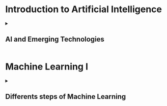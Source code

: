 # Introduction to Artificial Intelligence

<details markdown="1"><summary><h2>  AI and Emerging Technologies  </h2></summary>

## What are emerging technologies and how does AI play a role in ?

Emerging technologies are those that are currently developing or will be developed over the next few years, and they hold the potential to substantially alter the way we live and work. Some examples of emerging technologies include:

- **Artificial Intelligence (AI):** Systems that can simulate human intelligence to perform tasks such as visual perception, speech recognition, decision-making, and language translation.

- **Blockchain:** A decentralized ledger of all transactions across a network, used in cryptocurrencies like Bitcoin, and increasingly in other sectors for secure and transparent record-keeping.

- **Quantum Computing:** Computers that use quantum bits (qubits) to process information in ways classical computers cannot, potentially revolutionizing fields like cryptography and complex simulations.

- **5G Networks:** The fifth generation of mobile networks, promising faster speeds, lower latency, and the ability to connect more devices simultaneously.

- **Biotechnology:** Innovations in biological processes, such as gene editing technologies like CRISPR, which have significant implications for medicine and agriculture.

- **Internet of Things (IoT):** The interconnection of everyday devices to the internet, allowing them to send and receive data.

- **Augmented Reality (AR) & Virtual Reality (VR):** Technologies that create interactive experiences by superimposing digital information on the real world or creating entirely virtual environments.

Now we will take an example as Internet of things from the above list and expand on the role of AI played in expanding the functionality

### Explanation for Internet of Things
The Internet of Things (IoT) refers to the network of physical objects—“things”—that are embedded with sensors, software, and other technologies to connect and exchange data with other devices and systems over the internet. These "things" can range from everyday household items to sophisticated industrial tools. IoT is transforming various industries and aspects of daily life, offering innovative solutions and enhancing the way we interact with the world around us. As IoT continues to evolve, it will likely bring about even more profound changes and opportunities. Here's a detailed look at IoT as an emerging technology:

#### Key Components of IoT
- **Devices/Sensors:** These include any physical object that can be connected to the internet, such as smart home devices (e.g., thermostats, refrigerators, lights), wearable health monitors, and industrial machinery.

- **Connectivity:** IoT devices must connect to the internet to communicate with each other and with central systems. This connectivity can be achieved through various means, such as Wi-Fi, Bluetooth, cellular networks, and more.

- **Data Processing:** The data collected by IoT devices is processed and analyzed to provide meaningful insights. This can be done on the device itself (edge computing) or on centralized servers (cloud computing).

- **User Interface:** Users interact with IoT devices and receive information through user interfaces like mobile apps, web dashboards, or voice assistants.

#### Applications of IoT

- **Smart Homes:** IoT devices like smart thermostats, security systems, and appliances enhance convenience, energy efficiency, and security in homes.

- **Healthcare:** Wearable devices and remote monitoring systems collect health data, enabling continuous patient monitoring and personalized medical care.

- **Industrial IoT (IIoT):** Factories and industrial operations use IoT for predictive maintenance, monitoring equipment performance, and optimizing production processes.

- **Smart Cities:** IoT sensors and systems manage urban infrastructure, including traffic lights, waste management, and public transportation, to improve efficiency and quality of life.

- **Agriculture:** IoT devices monitor soil moisture, weather conditions, and crop health, helping farmers make data-driven decisions for better yields.

- **Automotive:** Connected cars use IoT for navigation, real-time traffic updates, and vehicle maintenance alerts.

#### Benefits of IoT

- **Efficiency:** IoT automates and optimizes processes, leading to increased efficiency and reduced costs.

- **Data Insights:** Continuous data collection provides valuable insights for decision-making and problem-solving.

- **Convenience:**  IoT devices enhance the user experience by providing seamless control and automation of various tasks.

- **Safety and Security:** IoT systems monitor environments and detect potential threats, enhancing safety and security.

- **Sustainability:** IoT helps optimize resource usage, reducing waste and promoting sustainability.

### Role of AI in Internet of Things 

Artificial Intelligence (AI) plays a crucial role in enhancing the capabilities and effectiveness of the Internet of Things (IoT). Here are several ways AI supports IoT:

**1. Data Analysis and Processing**
- Real-Time Analysis: IoT devices generate vast amounts of data continuously. AI processes this data in real-time, providing immediate insights and enabling prompt decision-making.

- Predictive Analytics: AI algorithms predict future trends and behaviors based on historical data. This is particularly useful for predictive maintenance in industrial settings, where AI can forecast equipment failures before they occur.

**2. Automation and Efficiency**
- Smart Automation: AI enables IoT devices to perform tasks autonomously. For example, smart home systems can adjust lighting, heating, and security settings based on user habits and preferences.

- Operational Efficiency: In industries, AI optimizes processes by identifying inefficiencies and suggesting improvements, leading to increased productivity and reduced operational costs.

**3. Enhanced Security**
- Anomaly Detection: AI identifies unusual patterns in IoT network traffic, detecting potential security threats and vulnerabilities before they can be exploited.

- Threat Mitigation: AI-driven security systems can automatically respond to detected threats, minimizing the risk of data breaches and ensuring the integrity of IoT networks.

**4. Personalized Experiences**
- User Personalization: AI analyzes user behavior and preferences to provide personalized experiences. For instance, wearable health devices use AI to tailor fitness and wellness recommendations based on individual data.

- Context-Aware Services: AI enables IoT devices to understand the context and environment, providing relevant and timely services to users. For example, smart refrigerators can suggest recipes based on the available ingredients and user preferences.

**5. Edge Computing**
- Local Data Processing: AI at the edge allows IoT devices to process data locally, reducing latency and the need for constant connectivity to centralized cloud servers. This is particularly beneficial for applications requiring real-time responses, such as autonomous vehicles.

- Resource Optimization: Edge AI optimizes the use of computational resources by processing only relevant data and sending important information to the cloud, conserving bandwidth and energy.

**6. Improved Decision-Making**
- Intelligent Decision-Making: AI provides IoT systems with the ability to make intelligent decisions without human intervention. For example, AI-powered agricultural IoT systems can decide when to water crops based on soil moisture data and weather forecasts.

- Adaptive Learning: AI algorithms continuously learn and adapt to new data, improving their performance over time. This ensures that IoT systems remain effective and relevant in changing environments.

### Types of AI used in IoT:
**1. Machine Learning (ML)**
Machine Learning algorithms enable IoT devices to learn from data and make predictions or decisions. For example, predictive maintenance systems use ML to forecast equipment failures based on historical data.

**2. Deep Learning**
Deep Learning, a subset of ML, involves neural networks with multiple layers. It's used in IoT for complex tasks such as image and speech recognition. For instance, smart security cameras use deep learning to detect and identify objects.

**3. Natural Language Processing (NLP)**
NLP allows IoT devices to understand and respond to human language. Voice-activated assistants like Amazon Alexa and Google Assistant use NLP to process and respond to user commands.

**4. Computer Vision**
Computer Vision enables IoT devices to interpret and understand visual information from the world. This technology is used in smart cameras, autonomous vehicles, and augmented reality applications.

**5. Reinforcement Learning**
Reinforcement Learning algorithms learn by interacting with the environment and receiving feedback. This type of AI is used in IoT for optimizing resource allocation and managing dynamic systems.

These types of AI enhance the capabilities of IoT, making devices smarter, more efficient, and capable of providing personalized experiences.

</details>

# Machine Learning I

<details markdown="2"><summary><h2>  Differents steps of Machine Learning </h2></summary>

{% include_relative MachinelearningI.md %}

## 7 Steps of Machine Learning 

**1. Data Collection**

- Gather the raw data required for your problem.
  
- Data can come from databases, APIs, sensors, web scraping, or other sources.
  
- Ensure the data is relevant, sufficient, and representative of the problem you're solving.

**2. Data Preparation**
- Clean and preprocess the data to make it suitable for modeling.

- Tasks include:

  - Handling missing values.

  - Removing duplicates.

  - Normalizing or scaling data.

  - Encoding categorical variables.

  - Splitting data into training, validation, and test sets.
 
  - Visualing the data to look for patterns and outliners to validate the data 

**3. Model Selection**
- Choose an appropriate machine learning algorithm based on the problem type (classification, regression, clustering, etc.) and data characteristics.

  Examples:

  - Linear regression for regression tasks.

  - Decision trees or random forests for structured data.

  - Neural networks for complex patterns.

  - Clustering algorithms like K-means for unsupervised tasks.
**4. Model Training**
- Train the selected model on the training dataset.
  
- Split the data into training and validation sets. Use the training set to train the model, adjusting its parameters to minimize the error.

- The model learns patterns and relationships in the data.

- Use techniques like cross-validation to ensure the model generalizes well.

**5. Model Evaluation**
- Evaluate the model's performance on the validation or test dataset.

- Use appropriate metrics:

  - Accuracy, precision, recall, F1-score for classification.

  - Mean squared error (MSE), R-squared for regression.

  - Silhouette score for clustering.

- If performance is unsatisfactory, revisit earlier steps (e.g., feature engineering or model selection).

**6. Model Tuning**

- Model tuning in machine learning is a critical step to improve a model's performance by fine-tuning hyperparameters. Here are some key aspects of model tuning:
  - **Hyperparameter Tuning:** The process of selecting the best combination of hyperparameters for a model.
    
  - **Cross-Validation:** Splitting the dataset into training and validation sets multiple times to evaluate the model's performance.
    
  - **Regularization:** Techniques to prevent overfitting by adding a penalty for larger model coefficients.
    
  - **Early Stopping:** A method to stop training when the model's performance on the validation set starts to deteriorate, preventing overfitting.
    
  - **Feature Selection:** Selecting the most relevant features to improve the model's performance and reduce overfitting.
 
**7. Prediction**

- Model prediction in machine learning involves using a trained model to make predictions on new, unseen data.

- demonstrates the model's ability to generalize and provide insights or solutions for new problems.
  
- These predictions can range from image recognition to semantics to predictive analytics.

## Examples of Machine learning that I came across while researching 

- usage of Siri, Alexa, and Google Assistant which uses ML to understand and respond to voice commands.

- Google Translate use ML to provide accurate translations between languages.

- Self-driving cars use ML for object detection, path planning, and decision-making.

- Companies like Uber and Lyft uses ML to match drivers with passengers and set dynamic pricing.

- Spotify and YouTube uses ML to curate music and video recommendations.

- Banks and credit card companies uses ML models detect unusual patterns in transactions to identify fraudulent activities in real time.

- Platforms like Amazon and Netflix use ML to suggest products or content based on user behavior and preferences.

- Smart watches uses ML to track health metrics, detect irregularities, and even predict potential health issues.

### How does Machine Learning improve or replace existing solutions?

Machine learning (ML) improves or replaces existing solutions by leveraging data-driven insights, automation, and advanced pattern recognition to enhance efficiency, accuracy, and scalability. Here’s how ML achieves this across various domains:

**1. Automation of Repetitive Tasks**
- Replacement: ML automates tasks that were previously done manually, reducing human effort and errors.

  Example:

  - Customer Support: Chatbots and virtual assistants handle routine queries, replacing or augmenting human agents.

  - Data Entry: ML algorithms extract and process information from documents, replacing manual data entry.

**2. Enhanced Accuracy and Precision**
- Improvement: ML models can analyze large datasets and identify patterns that humans might miss, leading to more accurate predictions and decisions.

  Example:

  - Medical Diagnosis: ML algorithms analyze medical images (e.g., X-rays, MRIs) with higher accuracy than traditional methods, aiding doctors in diagnosing diseases.

  - Fraud Detection: ML detects fraudulent transactions more accurately than rule-based systems by learning from historical data.

**3. Personalization**
- Improvement: ML enables highly personalized experiences by analyzing individual preferences and behaviors.

  Example:

  - Recommendation Systems: Platforms like Netflix, Spotify, and Amazon use ML to recommend content or products tailored to each user.

  - Marketing: ML personalizes ad campaigns based on user behavior, improving engagement and conversion rates.

**4. Real-Time Decision Making**

- Improvement: ML processes data and makes decisions in real time, enabling faster responses than traditional methods.

  Example:

  - Autonomous Vehicles: ML algorithms process sensor data in real time to make driving decisions, replacing human drivers in some scenarios.

  - Dynamic Pricing: Ride-sharing apps like Uber use ML to adjust prices in real time based on demand and supply.

**5. Scalability**

- Improvement: ML systems can handle large volumes of data and tasks without a proportional increase in cost or effort.

  Example:

  - E-commerce: ML-powered inventory management systems scale to handle millions of products and transactions.

  - Social Media: ML algorithms moderate content and detect harmful behavior across billions of users.

**6. Predictive Capabilities**

- Improvement: ML predicts future outcomes based on historical data, enabling proactive decision-making.

  Example:

  - Predictive Maintenance: ML predicts equipment failures before they occur, reducing downtime and maintenance costs.

  - Demand Forecasting: Retailers use ML to predict customer demand and optimize inventory levels.

**7. Cost Reduction**

- Replacement: ML reduces operational costs by automating processes and optimizing resource allocation.

  Example:

  - Manufacturing: ML optimizes production processes, reducing waste and energy consumption.

  - Agriculture: ML-driven precision farming reduces the use of water, fertilizers, and pesticides.

**8. Handling Complex Data**

- Improvement: ML excels at analyzing unstructured data (e.g., text, images, audio) that traditional systems struggle with.

  Example:

  - Natural Language Processing (NLP): ML powers language translation, sentiment analysis, and chatbots, replacing rule-based systems.

  - Computer Vision: ML analyzes images and videos for applications like facial recognition and object detection.

**9. Continuous Learning and Adaptation**

- Improvement: ML models can continuously learn from new data, improving their performance over time.

  Example:

  - Spam Filters: Email services use ML to adapt to new spam techniques, improving detection rates.

  - Adaptive Learning Platforms: Educational tools personalize content based on student progress.

**10. Innovation and New Solutions**

- Replacement: ML enables entirely new solutions that were not possible with traditional methods.

  Example:

  - Generative AI: ML models like GPT and DALL·E create text, images, and music, opening up new creative possibilities.

  - Drug Discovery: ML accelerates the discovery of new drugs by simulating and analyzing chemical interactions.  

### Is the application in development or actively being used by companies/institutions?

Machine learning (ML) applications are both in development and actively being used by companies and institutions across various industries. The adoption of ML varies depending on the sector, the maturity of the technology, and the specific use case.
Some ML applications are still in the research or pilot phase, with companies and institutions actively working to refine and deploy them.
While many applications are already transforming businesses and institutions, ongoing research and innovation continue to expand the possibilities of ML. As technology matures and challenges are addressed, the adoption of ML is expected to grow even further.

  
</details>
